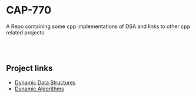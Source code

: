 # CAP-770
A Repo containing some cpp implementations of DSA and links to other cpp related projects

<br/><br/>
## Project links
* [Dynamic Data Structures](https://github.com/shantanubindhani/Dynamic_Datastructures/)
* [Dynamic Algorithms](https://github.com/shantanubindhani/Dynamic_Algorithms)

